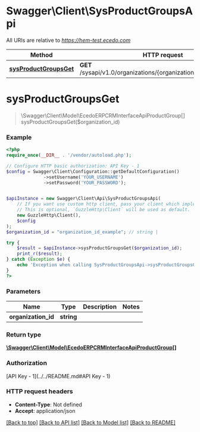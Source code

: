 # Swagger\Client\SysProductGroupsApi

All URIs are relative to *https://hem-test.ecedo.com*

Method | HTTP request | Description
------------- | ------------- | -------------
[**sysProductGroupsGet**](SysProductGroupsApi.md#sysProductGroupsGet) | **GET** /sysapi/v1.0/organizations/{organizationId}/productGroups | 


# **sysProductGroupsGet**
> \Swagger\Client\Model\EcedoERPCRMInterfaceApiProductGroup[] sysProductGroupsGet($organization_id)



### Example
```php
<?php
require_once(__DIR__ . '/vendor/autoload.php');

// Configure HTTP basic authorization: API Key - 1
$config = Swagger\Client\Configuration::getDefaultConfiguration()
              ->setUsername('YOUR_USERNAME')
              ->setPassword('YOUR_PASSWORD');


$apiInstance = new Swagger\Client\Api\SysProductGroupsApi(
    // If you want use custom http client, pass your client which implements `GuzzleHttp\ClientInterface`.
    // This is optional, `GuzzleHttp\Client` will be used as default.
    new GuzzleHttp\Client(),
    $config
);
$organization_id = "organization_id_example"; // string | 

try {
    $result = $apiInstance->sysProductGroupsGet($organization_id);
    print_r($result);
} catch (Exception $e) {
    echo 'Exception when calling SysProductGroupsApi->sysProductGroupsGet: ', $e->getMessage(), PHP_EOL;
}
?>
```

### Parameters

Name | Type | Description  | Notes
------------- | ------------- | ------------- | -------------
 **organization_id** | **string**|  |

### Return type

[**\Swagger\Client\Model\EcedoERPCRMInterfaceApiProductGroup[]**](../Model/EcedoERPCRMInterfaceApiProductGroup.md)

### Authorization

[API Key - 1](../../README.md#API Key - 1)

### HTTP request headers

 - **Content-Type**: Not defined
 - **Accept**: application/json

[[Back to top]](#) [[Back to API list]](../../README.md#documentation-for-api-endpoints) [[Back to Model list]](../../README.md#documentation-for-models) [[Back to README]](../../README.md)

